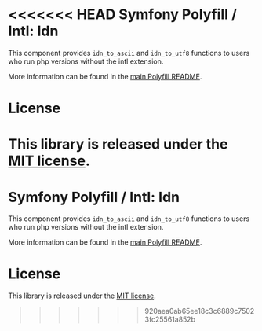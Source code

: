 <<<<<<< HEAD
Symfony Polyfill / Intl: Idn
============================

This component provides `idn_to_ascii` and `idn_to_utf8` functions to users who run php versions without the intl extension.

More information can be found in the
[main Polyfill README](https://github.com/symfony/polyfill/blob/master/README.md).

License
=======

This library is released under the [MIT license](LICENSE).
=======
Symfony Polyfill / Intl: Idn
============================

This component provides `idn_to_ascii` and `idn_to_utf8` functions to users who run php versions without the intl extension.

More information can be found in the
[main Polyfill README](https://github.com/symfony/polyfill/blob/master/README.md).

License
=======

This library is released under the [MIT license](LICENSE).
>>>>>>> 920aea0ab65ee18c3c6889c75023fc25561a852b
